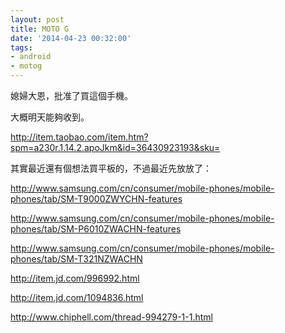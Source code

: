 ```yaml
---
layout: post
title: MOTO G
date: '2014-04-23 00:32:00'
tags:
- android
- motog
---
```


媳婦大恩，批准了買這個手機。

大概明天能夠收到。

http://item.taobao.com/item.htm?spm=a230r.1.14.2.apoJkm&id=36430923193&sku=

其實最近還有個想法買平板的，不過最近先放放了：

http://www.samsung.com/cn/consumer/mobile-phones/mobile-phones/tab/SM-T9000ZWYCHN-features

http://www.samsung.com/cn/consumer/mobile-phones/mobile-phones/tab/SM-P6010ZWACHN-features

http://www.samsung.com/cn/consumer/mobile-phones/mobile-phones/tab/SM-T321NZWACHN

http://item.jd.com/996992.html

http://item.jd.com/1094836.html

http://www.chiphell.com/thread-994279-1-1.html